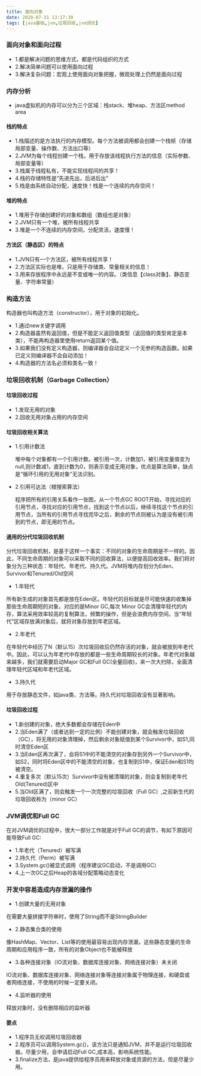 ```yaml
---
title: 面向对象
date: 2020-07-31 13:17:30
tags: [java基础,jvm,垃圾回收,jvm调优]
---
```

### 面向对象和面向过程
<!-- more -->
- 1.都是解决问题的思维方式，都是代码组织的方式
- 2.解决简单问题可以使用面向过程
- 3.解决复杂问题：宏观上使用面向对象把握，微观处理上仍然是面向过程
### 内存分析
- java虚拟机的内存可以分为三个区域：栈stack、堆heap、方法区method area
#### 栈的特点
- 1.栈描述的是方法执行的内存模型。每个方法被调用都会创建一个栈帧（存储局部变量、操作数、方法出口等）
- 2.JVM为每个线程创建一个栈，用于存放该线程执行方法的信息（实际参数、局部变量等）
- 3.栈属于线程私有，不能实现线程间的共享！
- 4.栈的存储特性是“先进先出，后进后出”
- 5.栈是由系统自动分配，速度快！栈是一个连续的内存空间！
#### 堆的特点
- 1.堆用于存储创建好的对象和数组（数组也是对象）
- 2.JVM只有一个堆，被所有线程共享
- 3.堆是一个不连续的内存空间，分配灵活，速度慢！
#### 方法区（静态区）的特点
- 1.JVN只有一个方法区，被所有线程共享！
- 2.方法区实际也是堆，只是用于存储类、常量相关的信息！
- 3.用来存放程序中永远是不变或唯一的内容。（类信息【class对象】、静态变量、字符串常量）
### 构造方法
构造器也叫构造方法（constructor），用于对象的初始化。
- 1.通过new关键字调用
- 2.构造器虽然有返回值，但是不能定义返回值类型（返回值的类型肯定是本类），不能再构造器里使用return返回某个值。
- 3.如果我们没有定义构造器，则编译器会自动定义一个无参的构造函数。如果已定义则编译器不会自动添加！
- 4.构造器的方法名必须和类名一致！
### 垃圾回收机制（Garbage Collection）
#### 垃圾回收过程
- 1.发现无用的对象
- 2.回收无用对象占用的内存空间
#### 垃圾回收相关算法
- 1.引用计数法

    堆中每个对象都有一个引用计数。被引用一次，计数加1，被引用变量值变为null,则计数减1，直到计数为0，则表示变成无用对象，优点是算法简单，缺点是“循环引用的无用对象”无法识别。
- 2.引用可达法（根搜索算法）

    程序把所有的引用关系看作一张图，从一个节点GC ROOT开始，寻找对应的引用节点，寻找对应的引用节点，找到这个节点以后，继续寻找这个节点的引用节点，当所有的引用节点寻找完毕之后，剩余的节点则被认为是没有被引用到的节点，即无用的节点。
#### 通用的分代垃圾回收机制
分代垃圾回收机制，是基于这样一个事实：不同的对象的生命周期是不一样的。因此，不同生命周期的对象可以采取不同的回收算法，以便提高回收效率。我们将对象分为三种状态：年轻代、年老代、持久代。JVM将堆内存划分为Eden、Survivor和Tenured/Old空间
- 1.年轻代

所有新生成的对象首先都是放在Eden区。年轻代的目标就是尽可能快速的收集掉那些生命周期短的对象，对应的是Minor GC,每次 Minor GC会清理年轻代的内存，算法采用效率较高的复制算法，频繁的操作，但是会浪费内存空间。当“年轻代”区域存放满对象后，就将对象存放到年老区域。
- 2.年老代

在年轻代中经历了N（默认15）次垃圾回收后仍然存活的对象，就会被放到年老代中。因此，可以认为年老代中存放的都是一些生命周期较长的对象。年老代对象越来越多，我们就需要启动Major GC和Full GC(全量回收)，来一次大扫除，全面清理年轻代区域和年老代区域。
- 3.持久代

用于存放静态文件，如java类、方法等。持久代对垃圾回收没有显著影响。
#### 垃圾回收过程
- 1.新创建的对象，绝大多数都会存储在Eden中
- 2.当Eden满了（或者达到一定的比例）不能创建对象，就会触发垃圾回收（GC），将无用的对象清理掉，然后剩余对象赋值到某个Survivor中，如S1,同时清空Eden区
- 3.当Eden区再次满了，会将S1中的不能清空的对象存到另外一个Survivor中，如S2，同时将Eden区中的不能清空的对象，也复制到S1中，保证Eden和S1均被清空。
- 4.重复多次（默认15次）Survivor中没有被清理的对象，则会复制到老年代Old(Tenured)区中
- 5.当Old区满了，则会触发一个一次完整的垃圾回收（Full GC）,之前新生代的垃圾回收称为（minor GC）
### JVM调优和Full GC

在对JVM调优的过程中，很大一部分工作就是对于Full GC的调节，有如下原因可能导致Full GC:
- 1.年老代（Tenured）被写满
- 2.持久代（Perm）被写满
- 3.System.gc()被显式调用（程序建议GC启动，不是调用GC）
- 4.上一次GC之后Heap的各域分配策略动态变化
### 开发中容易造成内存泄漏的操作
- 1.创建大量的无用对象

在需要大量拼接字符串时，使用了String而不是StringBuilder
- 2.静态集合类的使用

像HashMap、Vector、List等的使用最容易出现内存泄漏，这些静态变量的生命周期和应用程序一致，所有的对象Object也不能被释放
- 3.各种连接对象（IO流对象、数据库连接对象、网络连接对象）未关闭

IO流对象、数据库连接对象、网络连接对象等连接对象属于物理连接，和硬盘或者网络连接，不使用的时候一定要关闭。
- 4.监听器的使用

释放对象时，没有删除相应的监听器
#### 要点
- 1.程序员无权调用垃圾回收器
- 2.程序员可以调用System.gc()，该方法只是通知JVM，并不是运行垃圾回收器。尽量少用，会申请启动Full GC,成本高，影响系统性能。
- 3.finalize方法，是java提供给程序员用来释放对象或资源的方法，但是尽量少用。